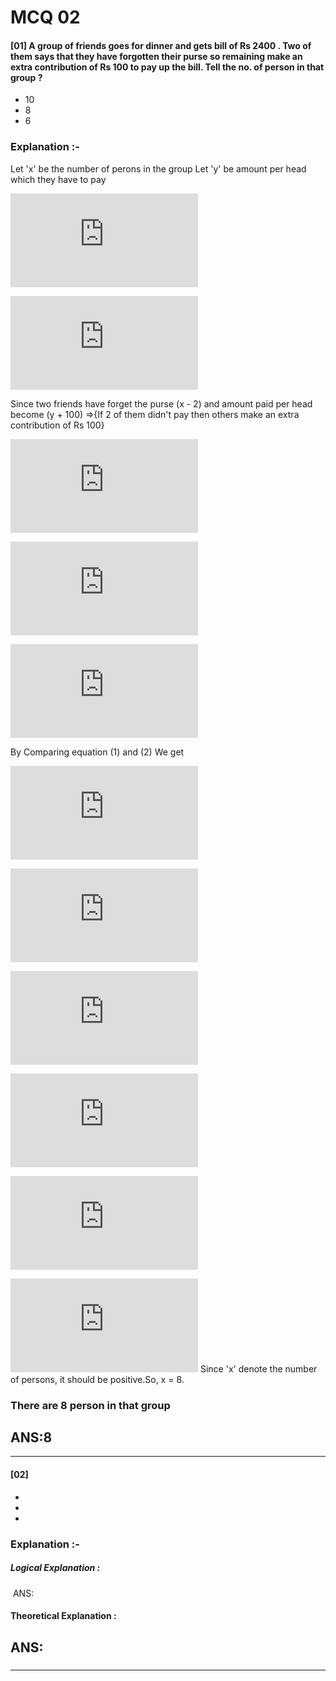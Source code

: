 # MCQ 02


#### [01] A group of friends goes for dinner and gets bill of Rs 2400 . Two of them says that they have forgotten their purse so remaining make an extra contribution of Rs 100 to pay up the bill. Tell the no. of person in that group ? 
  - 10
  - 8
  - 6

### Explanation :-
   Let 'x' be the number of perons in the group
   Let 'y' be amount per head which they have to pay
  
  ![](https://latex.codecogs.com/png.latex?%5Cbg_white%20%5Cfn_cm%20%5CLARGE%20x%5Ctimes%20y%3D2400)
  
  ![](https://latex.codecogs.com/png.latex?%5Cbg_white%20%5Cfn_cm%20%5CLARGE%20y%3D%5C%20%5Cfrac%7B2400%7D%7Bx%7D%5C%20%5C%20%5C%20%5C%20%5C%20%5C%20----%5Cto%20%281%29)
  
  Since two friends have forget the purse (x - 2) and amount paid per head become (y + 100) =>{If 2 of them didn't pay then others make an extra contribution of Rs 100}
  
  ![](https://latex.codecogs.com/png.latex?%5Cbg_white%20%5Cfn_cm%20%5CLARGE%20%5Cleft%28x-2%5Cright%29%5Cleft%28y%5C%20&plus;%5C%20100%5Cright%29%3D2400)
  
  ![](https://latex.codecogs.com/png.latex?%5Cbg_white%20%5Cfn_cm%20%5CLARGE%20%5Cmathrm%7By&plus;100%5C%20%3D%5C%20%7D%5Cfrac%7B%5Cmathrm%7B2400%7D%7D%7B%5Cmathrm%7B%28x-2%29%7D%7D%5C)
  
  ![](https://latex.codecogs.com/png.latex?%5Cbg_white%20%5Cfn_cm%20%5CLARGE%20%5Cmathrm%7By%7D%5Cmathrm%7B%5C%20%7D%5Cmathrm%7B%3D%5C%20%7D%5Cfrac%7B%5Cmathrm%7B2400%7D%7D%7B%5Cmathrm%7B%28x-2%29%7D%7D-100%5C%20%5C%20%5C%20%5C%20%5C%20----%5Cto%20%282%29%5C)
  
  By Comparing equation (1) and (2) We get
  
  ![](https://latex.codecogs.com/png.latex?%5Cbg_white%20%5Cfn_cm%20%5CLARGE%20%5Cfrac%7B2400%7D%7Bx%7D%5C%20%3D%5C%20%5Cfrac%7B%5Cmathrm%7B2400%7D%7D%7B%5Cmathrm%7B%28x-2%29%7D%7D-100%5C)
  
  ![](https://latex.codecogs.com/png.latex?%5Cbg_white%20%5Cfn_cm%20%5CLARGE%20%5Cfrac%7B2400%7D%7Bx%7D%5C%20%3D%5C%20%5Cfrac%7B%5Cmathrm%7B2400%7D%5Cmathrm%7B-%7D%5Cleft%28100x-200%5Cright%29%7D%7B%5Cmathrm%7B%28x-2%29%7D%7D%5C)
  
  ![](https://latex.codecogs.com/png.latex?%5Cbg_white%20%5Cfn_cm%20%5CLARGE%202400x-4800%3D2400x-100x%5E%7B2%20%7D&plus;200x%5C)
  
  ![](https://latex.codecogs.com/png.latex?%5Cbg_white%20%5Cfn_cm%20%5CLARGE%20%7B%5Cmathrm%7Bx%7D%7D%5E2%5Cmathrm%7B-%7D%5Cmathrm%7B%5C%202x%5C%20-48%5C%20%3D%5C%200%7D%5C)
  
  ![](https://latex.codecogs.com/png.latex?%5Cbg_white%20%5Cfn_cm%20%5CLARGE%20%5Cmathrm%7B%28x-8%29%5C%20%28x&plus;6%29%5C%20%3D%5C%200%7D%5C)
  
  ![](https://latex.codecogs.com/png.latex?%5Cbg_white%20%5Cfn_cm%20%5CLARGE%20%5Cmathrm%7Bx%5C%20%3D%5C%208%5C%20%7D%5Cmathrm%7B%5C%20%7D%5Cmathrm%7Bor%7D%5Cmathrm%7B%5C%20%7D%5Cmathrm%7B%5C%20x%5C%20%3D%5C%20-%7D%5Cmathrm%7B6%7D%5C)
  Since 'x' denote the number of persons, it should be positive.So, x = 8. 
 
### There are 8 person in that group
## ANS:8 

- - - -

#### [02] 
  - 
  - 
  - 

### Explanation :-
##### Logical Explanation :
  ![]()
 ANS: 

#### Theoretical Explanation :


 
### 
## ANS: 


##### 

- - - -
